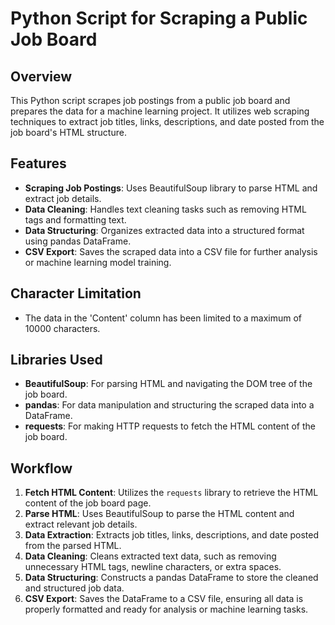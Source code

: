 # Python Script for Scraping a Public Job Board

## Overview
This Python script scrapes job postings from a public job board and prepares the data for a machine learning project. It utilizes web scraping techniques to extract job titles, links, descriptions, and date posted from the job board's HTML structure.

## Features
- **Scraping Job Postings**: Uses BeautifulSoup library to parse HTML and extract job details.
- **Data Cleaning**: Handles text cleaning tasks such as removing HTML tags and formatting text.
- **Data Structuring**: Organizes extracted data into a structured format using pandas DataFrame.
- **CSV Export**: Saves the scraped data into a CSV file for further analysis or machine learning model training.

## Character Limitation
- The data in the 'Content' column has been limited to a maximum of 10000 characters.

## Libraries Used
- **BeautifulSoup**: For parsing HTML and navigating the DOM tree of the job board.
- **pandas**: For data manipulation and structuring the scraped data into a DataFrame.
- **requests**: For making HTTP requests to fetch the HTML content of the job board.

## Workflow
1. **Fetch HTML Content**: Utilizes the `requests` library to retrieve the HTML content of the job board page.
2. **Parse HTML**: Uses BeautifulSoup to parse the HTML content and extract relevant job details.
3. **Data Extraction**: Extracts job titles, links, descriptions, and date posted from the parsed HTML.
4. **Data Cleaning**: Cleans extracted text data, such as removing unnecessary HTML tags, newline characters, or extra spaces.
5. **Data Structuring**: Constructs a pandas DataFrame to store the cleaned and structured job data.
6. **CSV Export**: Saves the DataFrame to a CSV file, ensuring all data is properly formatted and ready for analysis or machine learning tasks.
